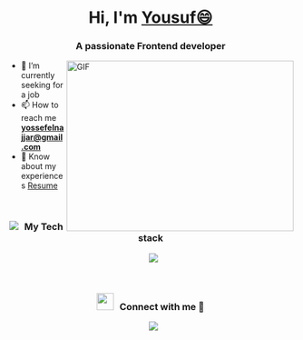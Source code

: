 <h1 align="center">Hi, I'm <a href="https://100rabhcsmc.github.io/Me.io/" target="blank">Yousuf😄</a></h1>
<h3 align="center">A passionate Frontend developer</h3>

<img align="right" top="500" height="300" width="400" alt="GIF" src="https://media.giphy.com/media/SWoSkN6DxTszqIKEqv/giphy.gif">

- 🔭 I’m currently seeking for a job
- 📫 How to reach me **yossefelnajjar@gmail.com**
- 📄 Know about my experiences <a href="https://github.com/100rabhcsmc/Me.io/blob/master/01SaurabhChavanReactNativeResume.pdf" target="blank">Resume</a>
<br/>

<h3 align="center" > 
  <img src="https://icons8.com/icon/aZpzXe5wZP3J/source-code" style="margin-right: 10px;">My Tech stack</h3>

<p align="center">
 <div align="center"  class="icons-social" style="margin-left: 10px;">
    <a target="_blank" href="https://www.linkedin.com/in/yossef-elnajjar-548772260/">
	<img src="https://img.icons8.com/doodle/40/000000/linkedin--v2.png">
    </a>	
 </div>
</p>

<br/>

<h3 align="center" > 
  <img src="https://media.giphy.com/media/iY8CRBdQXODJSCERIr/giphy.gif" width="30" height="30" style="margin-right: 10px;">Connect with me 🤝 </h3>
<p align="center">
 <div align="center"  class="icons-social" style="margin-left: 10px;">
    <a target="_blank" href="https://www.linkedin.com/in/yossef-elnajjar-548772260/">
	<img src="https://img.icons8.com/doodle/40/000000/linkedin--v2.png">
    </a>
 </div>
</p>
